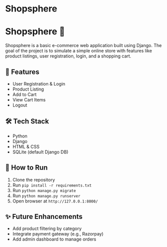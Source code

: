 # Shopsphere

# Shopsphere 🛒

Shopsphere is a basic e-commerce web application built using Django. The goal of the project is to simulate a simple online store with features like product listings, user registration, login, and a shopping cart.

## 🚀 Features
- User Registration & Login
- Product Listing
- Add to Cart
- View Cart Items
- Logout

## 🛠 Tech Stack
- Python
- Django
- HTML & CSS
- SQLite (default Django DB)

## 📂 How to Run
1. Clone the repository
2. Run `pip install -r requirements.txt`
3. Run `python manage.py migrate`
4. Run `python manage.py runserver`
5. Open browser at `http://127.0.0.1:8000/`

## ✨ Future Enhancements
- Add product filtering by category
- Integrate payment gateway (e.g., Razorpay)
- Add admin dashboard to manage orders 


